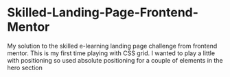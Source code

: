 # Skilled-Landing-Page-Frontend-Mentor
My solution to the skilled e-learning landing page challenge from frontend mentor. This is my first time playing with CSS grid. I wanted to play a little with positioning so used absolute positioning for a couple of elements in the hero section
